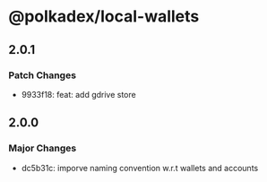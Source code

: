 # @polkadex/local-wallets

## 2.0.1

### Patch Changes

- 9933f18: feat: add gdrive store

## 2.0.0

### Major Changes

- dc5b31c: imporve naming convention w.r.t wallets and accounts
